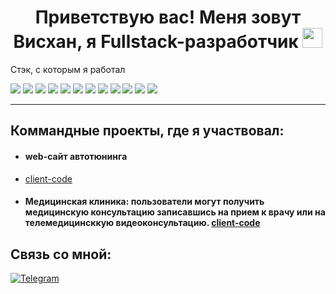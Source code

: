 <h1 align="center">Приветствую вас! Меня зовут Висхан, я Fullstack-разработчик
<img src="https://github.com/blackcater/blackcater/raw/main/images/Hi.gif" height="32"/></h1>

Стэк, с которым я работал

<img src="https://img.shields.io/badge/c%23-%23239120.svg?style=for-the-badge&logo=c-sharp&logoColor=white" > <img src="https://img.shields.io/badge/javascript-%23323330.svg?style=for-the-badge&logo=javascript&logoColor=%23F7DF1E"> <img src="https://img.shields.io/badge/react-%2320232a.svg?style=for-the-badge&logo=react&logoColor=%2361DAFB"> <img src="https://img.shields.io/badge/React_Router-CA4245?style=for-the-badge&logo=react-router&logoColor=white"> <img src="https://img.shields.io/badge/redux-%23593d88.svg?style=for-the-badge&logo=redux&logoColor=white"> <img src="https://img.shields.io/badge/bootstrap-%23563D7C.svg?style=for-the-badge&logo=bootstrap&logoColor=white"> <img src="https://img.shields.io/badge/node.js-6DA55F?style=for-the-badge&logo=node.js&logoColor=white"> <img src="https://img.shields.io/badge/webpack-%238DD6F9.svg?style=for-the-badge&logo=webpack&logoColor=black"> <img src="https://img.shields.io/badge/express.js-%23404d59.svg?style=for-the-badge&logo=express&logoColor=%2361DAFB"> <img src="https://img.shields.io/badge/MongoDB-%234ea94b.svg?style=for-the-badge&logo=mongodb&logoColor=white"> <img src="https://img.shields.io/badge/sqlite-%2307405e.svg?style=for-the-badge&logo=sqlite&logoColor=white"> <img src="https://img.shields.io/badge/github-%23121011.svg?style=for-the-badge&logo=github&logoColor=white"> 
***

<h2>Коммандные проекты, где я участвовал:</h2>

* #### web-сайт автотюнинга 
* [client-code](https://github.com/Viskhan-95/AutoTuningFrontend)

* #### Медицинская клиника: пользователи могут получить медицинскую консультацию записавшись на прием к врачу или на телемедицинсккую видеоконсультацию. [client-code](https://github.com/Viskhan-95/Hospital_Frontend)


## Связь со мной: 
[![Telegram](https://img.shields.io/badge/Telegram-111111?style=for-the-badge&logo=telegram)](https://t.me/viskhan1987)
